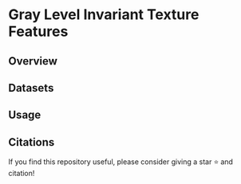 # Gray Level Invariant Texture Features

## Overview

## Datasets

## Usage

## Citations
If you find this repository useful, please consider giving a star ⭐ and citation!
